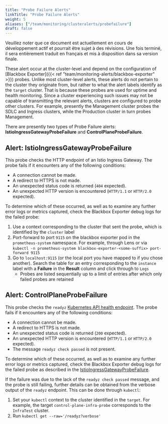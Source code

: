 ```yaml
---
title: "Probe Failure Alerts"
linkTitle: "Probe Failure Alerts"
weight: 5
aliases: ["/team/monitoring/clusteralerts/probefailure"]
draft: false
---
```


<gcds-alert alert-role="danger" container="full" heading="Avis de traduction" hide-close-btn="true" hide-role-icon="false" is-fixed="false" class="hydrated mb-400">
<gcds-text>Veuillez noter que ce document est actuellement en cours de développement actif et pourrait être sujet à des révisions. Une fois terminé, il sera entièrement traduit en français et mis à disposition dans sa version finale.</gcds-text>
</gcds-alert>

These alert occur at the cluster-level and depend on the configuration of [Blackbox Exporter]({{< ref "team/monitoring-alerts/blackbox-exporter" >}}) probes. Unlike most cluster-level alerts, these alerts do not pertain to the cluster they originate from, but rather to what the alert labels identify as the `target` cluster. That is because these probes are used for uptime and health monitoring. Since a cluster experiencing such issues may not be capable of transmitting the relevant alerts, clusters are configured to probe other clusters. For example, presently the Management cluster probes the SDLC and Ingress clusters, while the Production cluster in turn probes Management.

There are presently two types of Probe Failure alerts: **IstioIngressGatewayProbeFailure** and **ControlPlaneProbeFailure**.

## Alert: IstioIngressGatewayProbeFailure

This probe checks the HTTP endpoint of an Istio Ingress Gateway. The probe fails if it encounters any of the following conditions:

- A connection cannot be made.
- A redirect to HTTPS is not made.
- An unexpected status code is returned (`404` expected).
- An unexpected HTTP version is encountered (`HTTP/1.1` or `HTTP/2.0` expected).

To determine which of these occurred, as well as to examine any further error logs or metrics captured, check the Blackbox Exporter debug logs for the failed probe:

1. Use a context corresponding to the cluster that sent the probe, which is identified by the `cluster` label
1. Port-forward to port `9115` on the blackbox exporter pod in the `prometheus-system` namespace. For example, through Lens or via `kubectl -n prometheus-system blackbox-exporter-<some-suffix> port-forward 9115`
1. Go to `localhost:9115` (or the local port you have mapped to if you chose another). Search the table for an entry corresponding to the `instance` label with a **Failure** in the **Result** column and click through to `Logs`
   - Probes are listed sequentially up to a limit of entries after which only failed probes are retained

## Alert: ControlPlaneProbeFailure

This probe checks the `readyz` [Kubernetes API health endpoint](https://kubernetes.io/docs/reference/using-api/health-checks/). The probe fails if it encounters any of the following conditions:

- A connection cannot be made.
- A redirect to HTTPS is not made.
- An unexpected status code is returned (`200` expected).
- An unexpected HTTP version is encountered (`HTTP/1.1` or `HTTP/2.0` expected).
- The message `readyz check passed` is not present.

To determine which of these occurred, as well as to examine any further error logs or metrics captured, check the Blackbox Exporter debug logs for the failed probe as described in the [IstioIngressGatewayProbeFailure](#alert-istioingressgatewayprobefailure).

If the failure was due to the lack of the `readyz check passed` message, and the probe is still failing, further details can be obtained from the verbose output of the `readyz` endpoint. This can be done through `kubectl`:

1. Set your `kubectl` context to the cluster identified in the `target`. For example, the target `control-plane-infra-probe` corresponds to the `InfraTest` cluster.
1. Run  `kubectl get --raw='/readyz?verbose'`
